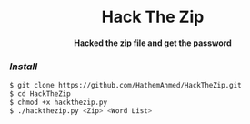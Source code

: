 <h1 align="center">
  <br>
  Hack The Zip 
  <br>
</h1>

<h4 align="center">Hacked the zip file and get the password </h4>

### _Install_
```bash
$ git clone https://github.com/HathemAhmed/HackTheZip.git
$ cd HackTheZip
$ chmod +x hackthezip.py
$ ./hackthezip.py <Zip> <Word List>
```
